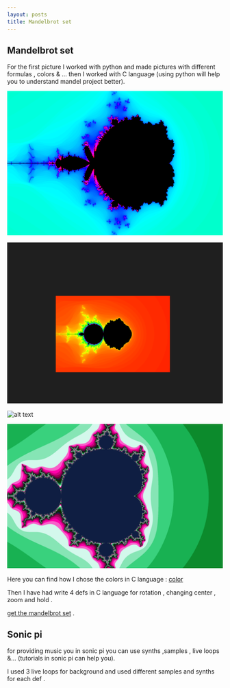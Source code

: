 ```yaml
---
layout: posts
title: Mandelbrot set
---
```



## Mandelbrot set

For the first picture I worked with python and made pictures with different formulas , colors & … then I worked with C language (using python will help you to understand mandel project better).

![alt text](../assets/images/mandel2.png "Python")

![alt text](../assets/images/mandel1.png "Python")

![alt text](../assets/images/mandel4.png "Python")

![alt text](../assets/images/mandel3.png "C")

Here you can find how I chose the colors in C language :
[color](https://stackoverflow.com/questions/16500656/which-color-gradient-is-used-to-color-mandelbrot-in-wikipedia)

Then I have had write 4 defs in C language  for rotation , changing center , zoom and hold .

[get the mandelbrot set](/assets/pdf/blog.txt) .


## Sonic pi
for providing music you in sonic pi you can use synths ,samples , live loops &... (tutorials in sonic pi can help you).

I used 3 live loops for background and used  different samples and synths for each def .





